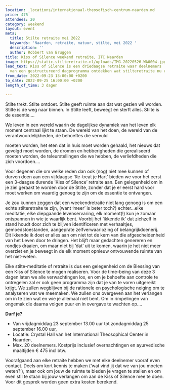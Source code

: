 ```yaml
---
location: _locations/internationaal-theosofisch-centrum-naarden.md
price: 475
attendees: 20
category: weekend
layout: event
meta:
  title: Stilte retraite mei 2022
  keywords: 'Naarden, retraite, natuur, stilte, mei 2022 '
  description: ''
  author: Robbert van Bruggen
title: Kiss of Silence weekend retraite, ITC Naarden
image: https://static.stilteretraite.nl/uploads/IMG-20220526-WA0004.jpg
lead_text: Kiss of Silence is een driedaagse retraite waar deelnemers  op geleide
  van een gestructureerd dagprogramma ontdekken wat stilteretraite nu eigenlijk is.
from_date: 2022-09-23 13:00:00 +0200
to_date: 2022-09-25 16:00:00 +0200
length_of_time: 3 dagen

---
```

Stilte trekt. Stilte ontdoet. Stilte geeft ruimte aan dat wat gezien wil worden. Stilte is de weg naar binnen. In Stilte leeft, beweegt en sterft alles. Stilte is de essentie….

We leven in een wereld waarin de dagelijkse dynamiek van het leven elk moment centraal lijkt te staan. De wereld van het doen, de wereld van de verantwoordelijkheden, de behoeftes die vervuld

moeten worden, het eten dat in huis moet worden gehaald, het nieuws dat gevolgd moet worden, de dromen en hebberigheden die gerealiseerd moeten worden, de teleurstellingen die we hebben, de verliefdheden die zich voordoen….

Voor degenen die om welke reden dan ook (nog) niet mee kunnen of durven doen aan een vijfdaagse ‘Re-treat je Hart’ bieden we voor het eerst een 3-daagse durende ‘Kiss of Silence’ retraite aan. Een gelegenheid om in je ziel geraakt te worden door de Stilte, zonder dat je er eerst hard voor moet werken om waardig genoeg te zijn om de essentie te ontvangen.

Je zou kunnen zeggen dat een weekendretraite niet lang genoeg is om een echte stilteretraite te zijn, (want ‘meer’ is beter toch?) echter…elke meditatie, elke diepgaande levenservaring, elk moment(!) kun je zomaar ontspannen in wie je waarlijk bent. Voorbij het ‘ikkende ik’ dat zichzelf in stand houdt door zich te blijven identificeren met verhaaltjes, gemoedstoestanden, aangeprate zelfverwaarlozing of belangrijkdoenerij. Dit ikkende ik doet er alles aan om niet tot de kern van die afgescheidenheid van het Leven door te dringen. Het blijft maar gedachten genereren en rondjes draaien, om maar niet bij ‘dat’ uit te komen, waarin je het niet meer overziet en je beweegt in de elk moment opnieuw ontvouwende ruimte van het niet-weten.

Elke stilte-meditatie of retraite is dus een gelegenheid om de Blessing van een Kiss of Silence te mogen realiseren. Voor de time-being van deze 3 dagen laten we alle verwachtingen los, en om je behoefte aan controle te ontregelen zal er ook geen programma zijn dat je van te voren uitgereikt krijgt. We zullen wegblijven bij de rationele en psychologische neiging om te analyseren wat we meemaken. We zullen ons overgeven aan het verlangen om in te zien wat en wie je allemaal niet bent. Om in rimpelingen van ongemak die daarna volgen puur en in overgave te wachten op….

**Durf je?**

* Van vrijdagmiddag 23 september 13.00 uur tot zondagmiddag 25 september 16.00 uur,
* Locatie: Crystal Hall van het International Theosophical Center in Naarden,
* Max. 20 deelnemers. Kostprijs inclusief overnachtingen en ayurvedische maaltijden € 475 incl btw.

Voorafgaand aan elke retraite hebben we met elke deelnemer vooraf even contact. Deels om kort kennis te maken (‘wat vind jij dat we van jou moeten weten?’), maar ook om jouw de ruimte te bieden je vragen te stellen en om even stil te staan bij jouw verlangen om aan de Kiss of Silence mee te doen. Voor dit gesprek worden geen extra kosten berekend.
